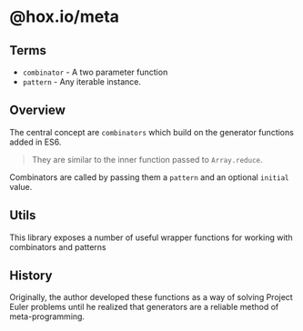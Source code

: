 # @hox.io/meta

## Terms

- `combinator` - A two parameter function
- `pattern` - Any iterable instance.

## Overview

The central concept are `combinators` which build on the generator functions added in ES6.

> They are similar to the inner function passed to `Array.reduce`.

Combinators are called by passing them a `pattern` and an optional `initial` value.

## Utils

This library exposes a number of useful wrapper functions for working with combinators and
patterns

## History

Originally, the author developed these functions as a way of solving Project Euler problems
until he realized that generators are a reliable method of meta-programming.
